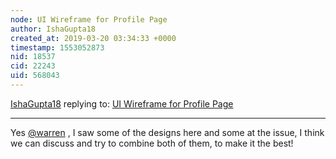 ```yaml
---
node: UI Wireframe for Profile Page
author: IshaGupta18
created_at: 2019-03-20 03:34:33 +0000
timestamp: 1553052873
nid: 18537
cid: 22243
uid: 568043
---
```




[IshaGupta18](../profile/IshaGupta18) replying to: [UI Wireframe for Profile Page](../notes/lekhidugtal/03-13-2019/ui-wireframe-for-profile-page)

----
 Yes [@warren](/profile/warren) , I saw some of the designs here and some at the issue, I think we can discuss and try to combine both of them, to make it the best!
